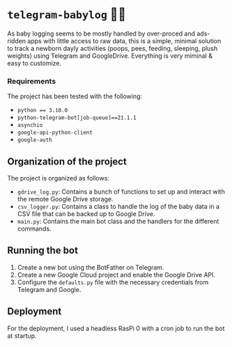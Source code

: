# `telegram-babylog` 👶🧾

As baby logging seems to be mostly handled by over-proced and ads-ridden apps with little access to raw data, this is a simple, minimal solution to track a newborn dayly activities (poops, pees, feeding, sleeping, plush weights) using Telegram and GoogleDrive. Everything is very miminal & easy to customize.


### Requirements
The project has been tested with the following:
- `python == 3.10.0`
- `python-telegram-bot[job-queue]==21.1.1`
- `asynchio`
- `google-api-python-client`
- `google-auth`


## Organization of the project
The project is organized as follows:
 - `gdrive_log.py`: Contains a bunch of functions to set up and interact with the remote Google Drive storage.
 - `csv_logger.py`: Contains a class to handle the log of the baby data in a CSV file that can be backed up to Google Drive.
 - `main.py`: Contains the main bot class and the handlers for the different commands.

## Running the bot
1. Create a new bot using the BotFather on Telegram.
2. Create a new Google Cloud project and enable the Google Drive API.
3. Configure the `defaults.py` file with the necessary credentials from Telegram and Google.

## Deployment
For the deployment, I used a headless RasPi 0 with a cron job to run the bot at startup.

